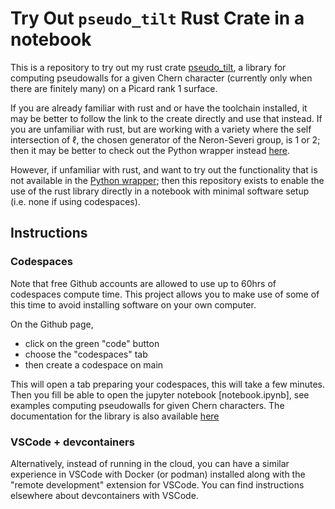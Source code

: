 # Try Out `pseudo_tilt` Rust Crate in a notebook

This is a repository to try out my rust crate [pseudo_tilt](https://gitlab.com/pseudowalls/tilt.rs), a library for computing pseudowalls
for a given Chern character (currently only when there are finitely many) on a Picard rank 1 surface.

If you are already familiar with rust and or have the toolchain installed, it may be better to follow the link to the create directly and use that instead.
If you are unfamiliar with rust, but are working with a variety where the self intersection of $\ell$, the chosen generator of the Neron-Severi group, is 1 or 2;
then it may be better to check out the Python wrapper instead [here](https://github.com/lnay/pseudo_tilt_py).

However, if unfamiliar with rust, and want to try out the functionality that is not available in the [Python wrapper](https://github.com/lnay/pseudo_tilt_py);
then this repository exists to enable the use of the rust library directly in a notebook with minimal software setup (i.e. none if using codespaces).

## Instructions

### Codespaces

Note that free Github accounts are allowed to use up to 60hrs of codespaces compute time. This project allows you to make use of some of this time to avoid installing software on your own computer.

On the Github page,
- click on the green "code" button
- choose the "codespaces" tab
- then create a codespace on main

This will open a tab preparing your codespaces, this will take a few minutes. Then you fill be able to open the jupyter notebook [notebook.ipynb], see examples computing pseudowalls for given Chern characters.
The documentation for the library is also available [here](https://pseudowalls.gitlab.io/tilt.rs/pseudo_tilt)

### VSCode + devcontainers

Alternatively, instead of running in the cloud, you can have a similar experience in VSCode with Docker (or podman) installed along with the "remote development" extension for VSCode.
You can find instructions elsewhere about devcontainers with VSCode.
